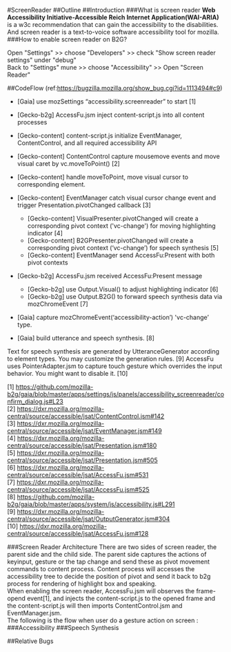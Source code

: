 #ScreenReader
##Outline
##Introduction
###What is screen reader
**Web Accessibility Initiative-Accessible Reich Internet Application(WAI-ARIA)** is a w3c recommendation that can gain 
the accessibility to the disabilities. And screen reader is a text-to-voice software accessibility tool for mozilla.
###How to enable screen reader on B2G?

Open "Settings" >> choose "Developers" >> check "Show screen reader settings" under "debug"<br/>
Back to "Settings" mune >> choose "Accessibility" >> Open "Screen Reader"

##CodeFlow
(ref:https://bugzilla.mozilla.org/show_bug.cgi?id=1113494#c9)


- [Gaia] use mozSettings “accessibility.screenreader” to start [1]
- [Gecko-b2g] AccessFu.jsm inject content-script.js into all content processes
- [Gecko-content] content-script.js initialize EventManager, ContentControl, and all required accessibility API

- [Gecko-content] ContentControl capture mousemove events and move visual caret by vc.moveToPoint() [2]
- [Gecko-content] handle moveToPoint, move visual cursor to corresponding element.
- [Gecko-content] EventManager catch visual cursor change event and trigger Presentation.pivotChanged callback [3]
     - [Gecko-content] VisualPresenter.pivotChanged will create a corresponding pivot context ('vc-change') for moving highlighting indicator [4] 
     - [Gecko-content] B2GPresenter.pivotChanged will create a corresponding pivot context (‘vc-change’) for speech synthesis [5]
     - [Gecko-content] EventManager send AccessFu:Present with both pivot contexts

- [Gecko-b2g] AccessFu.jsm received AccessFu:Present message
     - [Gecko-b2g] use Output.Visual() to adjust highlighting indicator [6]
     - [Gecko-b2g] use Output.B2G() to forward speech synthesis data via mozChromeEvent [7]
- [Gaia] capture mozChromeEvent(‘accessibility-action’) 'vc-change’ type.
- [Gaia] build utterance and speech synthesis. [8]

Text for speech synthesis are generated by UtteranceGenerator according to element types. You may customize the generation rules. [9]
AccessFu uses PointerAdapter.jsm to capture touch gesture which overrides the input behavior. You might want to disable it. [10]

[1] https://github.com/mozilla-b2g/gaia/blob/master/apps/settings/js/panels/accessibility_screenreader/confirm_dialog.js#L23<br/>
[2] https://dxr.mozilla.org/mozilla-central/source/accessible/jsat/ContentControl.jsm#142<br/>
[3] https://dxr.mozilla.org/mozilla-central/source/accessible/jsat/EventManager.jsm#149<br/>
[4] https://dxr.mozilla.org/mozilla-central/source/accessible/jsat/Presentation.jsm#180<br/>
[5] https://dxr.mozilla.org/mozilla-central/source/accessible/jsat/Presentation.jsm#505<br/>
[6] https://dxr.mozilla.org/mozilla-central/source/accessible/jsat/AccessFu.jsm#531<br/>
[7] https://dxr.mozilla.org/mozilla-central/source/accessible/jsat/AccessFu.jsm#525<br/>
[8] https://github.com/mozilla-b2g/gaia/blob/master/apps/system/js/accessibility.js#L291<br/>
[9] https://dxr.mozilla.org/mozilla-central/source/accessible/jsat/OutputGenerator.jsm#304<br/>
[10] https://dxr.mozilla.org/mozilla-central/source/accessible/jsat/AccessFu.jsm#128<br/>

###Screen Reader Architecture
  There are two sides of screen reader, the parent side and the child side. The parent side captures the actions of keyinput, gesture or the tap change and send these as pivot movement commands to content process. Content process will accesses the accessibility tree to decide the position of pivot and send it back to b2g process for rendering of highlight box and speaking.<br/>
  When enabling the screen reader, AccessFu.jsm will observes the frame-opend event[1], and injects the content-script.js to the opened frame and the content-script.js will then imports ContentControl.jsm and EventManager.jsm.<br/>
  The following is the flow when user do a gesture action on screen :
###Accessibility
###Speech Synthesis

##Relative Bugs
